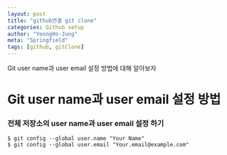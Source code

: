 ```yaml
---
layout: post
title: "github연결 git clone"
categories: Github setup
author: "YeongHo-Jung"
meta: "Springfield"
tags: [github, gitClone]
---
```


Git user name과 user email 설정 방법에 대해 알아보자

# Git user name과 user email 설정 방법

### 전체 저장소의 user name과 user email 설정 하기

```
$ git config --global user.name "Your Name"
$ git config --global user.email "Your.email@example.com"
```
